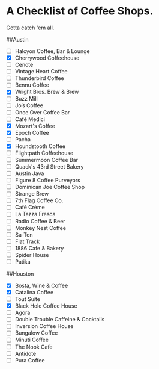 # A Checklist of Coffee Shops.

Gotta catch 'em all.

##Austin

- [ ] Halcyon Coffee, Bar & Lounge
- [x] Cherrywood Coffeehouse
- [ ] Cenote
- [ ] Vintage Heart Coffee
- [ ] Thunderbird Coffee
- [ ] Bennu Coffee
- [x] Wright Bros. Brew & Brew
- [ ] Buzz Mill
- [ ] Jo’s Coffee
- [ ] Once Over Coffee Bar
- [ ] Café Medici
- [x] Mozart's Coffee
- [x] Epoch Coffee
- [ ] Pacha
- [x] Houndstooth Coffee
- [ ] Flightpath Coffeehouse
- [ ] Summermoon Coffee Bar
- [ ] Quack's 43rd Street Bakery
- [ ] Austin Java
- [ ] Figure 8 Coffee Purveyors
- [ ] Dominican Joe Coffee Shop
- [ ] Strange Brew
- [ ] 7th Flag Coffee Co.
- [ ] Café Crème
- [ ] La Tazza Fresca
- [ ] Radio Coffee & Beer
- [ ] Monkey Nest Coffee
- [ ] Sa-Ten
- [ ] Flat Track
- [ ] 1886 Cafe & Bakery
- [ ] Spider House
- [ ] Patika

##Houston

- [x] Bosta, Wine & Coffee
- [x] Catalina Coffee
- [ ] Tout Suite
- [x] Black Hole Coffee House
- [ ] Agora
- [ ] Double Trouble Caffeine & Cocktails
- [ ] Inversion Coffee House
- [ ] Bungalow Coffee
- [ ] Minuti Coffee
- [ ] The Nook Cafe
- [ ] Antidote
- [ ] Pura Coffee